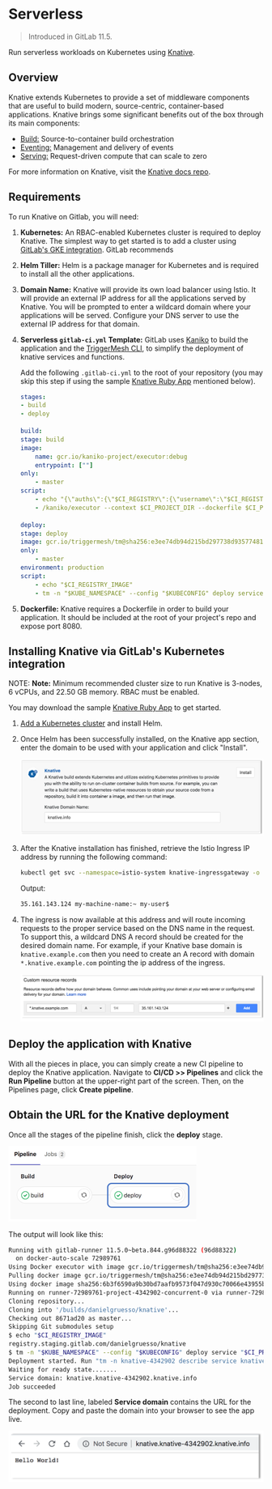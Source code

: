 # Serverless

> Introduced in GitLab 11.5.

Run serverless workloads on Kubernetes using [Knative](https://cloud.google.com/knative/).

## Overview

Knative extends Kubernetes to provide a set of middleware components that are useful to build modern, source-centric, container-based applications. Knative brings some significant benefits out of the box through its main components:

- [Build:](https://github.com/knative/build) Source-to-container build orchestration
- [Eventing:](https://github.com/knative/eventing) Management and delivery of events
- [Serving:](https://github.com/knative/serving) Request-driven compute that can scale to zero

For more information on Knative, visit the [Knative docs repo](https://github.com/knative/docs).

## Requirements

To run Knative on Gitlab, you will need:

1. **Kubernetes:** An RBAC-enabled Kubernetes cluster is required to deploy Knative. 
    The simplest way to get started is to add a cluster using [GitLab's GKE integration](https://docs.gitlab.com/ee/user/project/clusters/#adding-and-creating-a-new-gke-cluster-via-gitlab). 
    GitLab recommends 
1. **Helm Tiller:** Helm is a package manager for Kubernetes and is required to install 
    all the other applications.
1. **Domain Name:** Knative will provide its own load balancer using Istio. It will provide an 
    external IP address for all the applications served by Knative. You will be prompted to enter a 
    wildcard domain where your applications will be served. Configure your DNS server to use the 
    external IP address for that domain.
1. **Serverless `gitlab-ci.yml` Template:** GitLab uses [Kaniko](https://github.com/GoogleContainerTools/kaniko) 
    to build the application and the [TriggerMesh CLI](https://github.com/triggermesh/tm), to simplify the 
    deployment of knative services and functions.

    Add the following `.gitlab-ci.yml` to the root of your repository (you may skip this step if using the sample 
    [Knative Ruby App](https://gitlab.com/knative-examples/knative-ruby-app) mentioned below).

    ```yaml
    stages:
    - build
    - deploy

    build:
    stage: build
    image:
        name: gcr.io/kaniko-project/executor:debug
        entrypoint: [""]
    only:
        - master
    script:
        - echo "{\"auths\":{\"$CI_REGISTRY\":{\"username\":\"$CI_REGISTRY_USER\",\"password\":\"$CI_REGISTRY_PASSWORD\"}}}" > /kaniko/.docker/config.json
        - /kaniko/executor --context $CI_PROJECT_DIR --dockerfile $CI_PROJECT_DIR/Dockerfile --destination $CI_REGISTRY_IMAGE

    deploy:
    stage: deploy
    image: gcr.io/triggermesh/tm@sha256:e3ee74db94d215bd297738d93577481f3e4db38013326c90d57f873df7ab41d5
    only:
        - master
    environment: production
    script:
        - echo "$CI_REGISTRY_IMAGE"
        - tm -n "$KUBE_NAMESPACE" --config "$KUBECONFIG" deploy service "$CI_PROJECT_NAME" --from-image "$CI_REGISTRY_IMAGE" --wait
    ```

1. **Dockerfile:** Knative requires a Dockerfile in order to build your application. It should be included 
    at the root of your project's repo and expose port 8080.

## Installing Knative via GitLab's Kubernetes integration

NOTE: **Note:**
Minimum recommended cluster size to run Knative is 3-nodes, 6 vCPUs, and 22.50 GB memory. RBAC must be enabled.

You may download the sample [Knative Ruby App](https://gitlab.com/knative-examples/knative-ruby-app) to get started.

1. [Add a Kubernetes cluster](https://docs.gitlab.com/ce/user/project/clusters/) and install Helm.

1. Once Helm has been successfully installed, on the Knative app section, enter the domain to be used with 
    your application and click "Install".

    ![install-knative](img/install-knative.png)

1. After the Knative installation has finished, retrieve the Istio Ingress IP address by running the following command:

    ```bash
    kubectl get svc --namespace=istio-system knative-ingressgateway -o jsonpath='{.status.loadBalancer.ingress[0].ip} '
    ```

    Output:

    ```bash
    35.161.143.124 my-machine-name:~ my-user$
    ```

1. The ingress is now available at this address and will route incoming requests to the proper service based on the DNS 
    name in the request. To support this, a wildcard DNS A record should be created for the desired domain name. For example, 
    if your Knative base domain is `knative.example.com` then you need to create an A record with domain `*.knative.example.com` 
    pointing the ip address of the ingress.

    ![dns entry](img/dns-entry.png)

## Deploy the application with Knative

With all the pieces in place, you can simply create a new CI pipeline to deploy the Knative application. Navigate to 
**CI/CD >> Pipelines** and click the **Run Pipeline** button at the upper-right part of the screen. Then, on the 
Pipelines page, click **Create pipeline**.

## Obtain the URL for the Knative deployment

Once all the stages of the pipeline finish, click the **deploy** stage.

![deploy stage](img/deploy-stage.png)

The output will look like this:

```bash
Running with gitlab-runner 11.5.0~beta.844.g96d88322 (96d88322)
  on docker-auto-scale 72989761
Using Docker executor with image gcr.io/triggermesh/tm@sha256:e3ee74db94d215bd297738d93577481f3e4db38013326c90d57f873df7ab41d5 ...
Pulling docker image gcr.io/triggermesh/tm@sha256:e3ee74db94d215bd297738d93577481f3e4db38013326c90d57f873df7ab41d5 ...
Using docker image sha256:6b3f6590a9b30bd7aafb9573f047d930c70066e43955b4beb18a1eee175f6de1 for gcr.io/triggermesh/tm@sha256:e3ee74db94d215bd297738d93577481f3e4db38013326c90d57f873df7ab41d5 ...
Running on runner-72989761-project-4342902-concurrent-0 via runner-72989761-stg-srm-1541795796-27929c96...
Cloning repository...
Cloning into '/builds/danielgruesso/knative'...
Checking out 8671ad20 as master...
Skipping Git submodules setup
$ echo "$CI_REGISTRY_IMAGE"
registry.staging.gitlab.com/danielgruesso/knative
$ tm -n "$KUBE_NAMESPACE" --config "$KUBECONFIG" deploy service "$CI_PROJECT_NAME" --from-image "$CI_REGISTRY_IMAGE" --wait
Deployment started. Run "tm -n knative-4342902 describe service knative" to see the details
Waiting for ready state.......
Service domain: knative.knative-4342902.knative.info
Job succeeded
```

The second to last line, labeled **Service domain** contains the URL for the deployment. Copy and paste the domain into your 
browser to see the app live.

![knative app](img/knative-app.png)